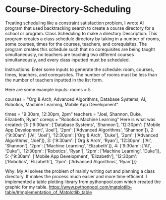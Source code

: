 # Course-Directory-Scheduling
Treating scheduling like a constraint satisfaction problem, I wrote AI program that used backtracking search to create a course directory for a school or program.
Class Scheduling to make a directory	         	         	Description:
This program creates a class schedule directory by taking in a number of rooms, some courses, times for the courses, teachers, and corequisites. The program creates this schedule such that no corequisites are being taught simultaneously, no teachers are teaching two different courses simultaneously, and every class inputted must be scheduled.

Instructions:
Enter some inputs to generate the schedule: room, courses, times, teachers, and corequisites. The number of rooms must be less than the number of teachers inputted in the list form.

Here are some example inputs:
rooms = 5

courses = "Org & Arch, Advanced Algorithms, Database Systems, AI, Robotics, Machine Learning, Mobile App Development"

times = "9:30am, 12:30pm, 2pm"
teachers = "Joel, Shannon, Duke, Elizabeth, Ryan"
coreqs = "Robotics Machine Learning"
Here is what was created:
{1: {'9:30am': ['Database Systems', 'Shannon'], '12:30pm': ['Mobile App Development', 'Joel'], '2pm': ['Advanced Algorithms', 'Shannon']}, 2: {'9:30am': ['AI', 'Joel'], '12:30pm': ['Org & Arch', 'Duke'], '2pm': ['Advanced Algorithms', 'Joel']}, 3: {'9:30am': ['Org & Arch', 'Ryan'], '12:30pm': ['AI', 'Shannon'], '2pm': ['Machine Learning', 'Elizabeth']}, 4: {'9:30am': ['AI', 'Duke'], '12:30pm': ['Robotics', 'Ryan'], '2pm': ['Machine Learning', 'Duke']}, 5: {'9:30am': ['Mobile App Development', 'Elizabeth'], '12:30pm': ['Robotics', 'Elizabeth'], '2pm': ['Advanced Algorithms', 'Ryan']}}

Why:
My AI solves the problem of mainly writing out and planning a class directory. It makes the process much easier and more time efficient.
I implemented a table plotting library from pythonpool.com which created the graphic for my table. https://www.pythonpool.com/matplotlib-table/#Implementation_of_Matplotlib_table


